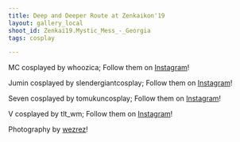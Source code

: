 ```yaml
---
title: Deep and Deeper Route at Zenkaikon'19
layout: gallery_local
shoot_id: Zenkai19.Mystic_Mess_-_Georgia
tags: cosplay

---
```


MC cosplayed by whoozica; Follow them on [Instagram](https://www.instagram.com/whoozica)!

Jumin cosplayed by slendergiantcosplay; Follow them on [Instagram](https://www.instagram.com/slendergiantcosplay)!

Seven cosplayed by tomukuncosplay; Follow them on [Instagram](https://www.instagram.com/tomukuncosplay)!

V cosplayed by tlt_wm; Follow them on [Instagram](https://www.instagram.com/tlt_wm)!

Photography by [wezrez](https://www.instagram.com/wezrez)!

